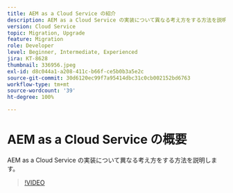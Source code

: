 ```yaml
---
title: AEM as a Cloud Service の紹介
description: AEM as a Cloud Service の実装について異なる考え方をする方法を説明します。
version: Cloud Service
topic: Migration, Upgrade
feature: Migration
role: Developer
level: Beginner, Intermediate, Experienced
jira: KT-8628
thumbnail: 336956.jpeg
exl-id: d8c044a1-a208-411c-b66f-ce5b0b3a5e2c
source-git-commit: 30d6120ec99f7a95414dbc31c0cb002152bd6763
workflow-type: tm+mt
source-wordcount: '39'
ht-degree: 100%

---
```


# AEM as a Cloud Service の概要

AEM as a Cloud Service の実装について異なる考え方をする方法を説明します。

>[!VIDEO](https://video.tv.adobe.com/v/336956?quality=12&learn=on)
